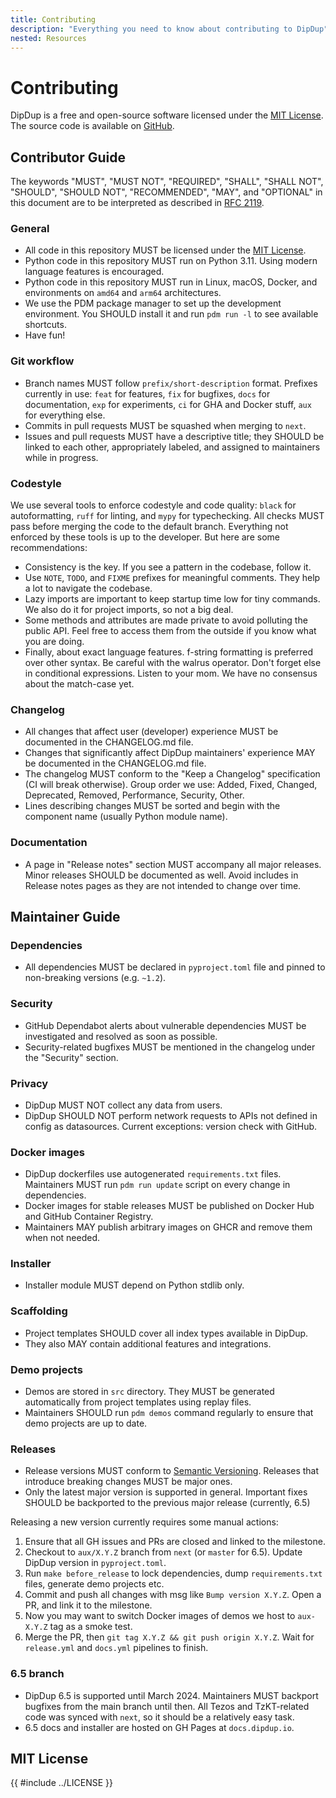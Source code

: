 ```yaml
---
title: Contributing
description: "Everything you need to know about contributing to DipDup"
nested: Resources
---
```


# Contributing

DipDup is a free and open-source software licensed under the [MIT License](#mit-license). The source code is available on [GitHub](https://github.com/dipdup-io/dipdup).

## Contributor Guide

The keywords "MUST", "MUST NOT", "REQUIRED", "SHALL", "SHALL NOT", "SHOULD", "SHOULD NOT", "RECOMMENDED", "MAY", and "OPTIONAL" in this document are to be interpreted as described in [RFC 2119](https://www.ietf.org/rfc/rfc2119.txt).

### General

- All code in this repository MUST be licensed under the [MIT License](#mit-license).
- Python code in this repository MUST run on Python 3.11. Using modern language features is encouraged.
- Python code in this repository MUST run in Linux, macOS, Docker, and environments on `amd64` and `arm64` architectures.
- We use the PDM package manager to set up the development environment. You SHOULD install it and run `pdm run -l` to see available shortcuts.
- Have fun!

### Git workflow

- Branch names MUST follow `prefix/short-description` format. Prefixes currently in use: `feat` for features, `fix` for bugfixes, `docs` for documentation, `exp` for experiments, `ci` for GHA and Docker stuff, `aux` for everything else.
- Commits in pull requests MUST be squashed when merging to `next`.
- Issues and pull requests MUST have a descriptive title; they SHOULD be linked to each other, appropriately labeled, and assigned to maintainers while in progress.

### Codestyle

We use several tools to enforce codestyle and code quality: `black` for autoformatting, `ruff` for linting, and `mypy` for typechecking. All checks MUST pass before merging the code to the default branch. Everything not enforced by these tools is up to the developer. But here are some recommendations:

- Consistency is the key. If you see a pattern in the codebase, follow it.
- Use `NOTE`, `TODO`, and `FIXME` prefixes for meaningful comments. They help a lot to navigate the codebase.
- Lazy imports are important to keep startup time low for tiny commands. We also do it for project imports, so not a big deal.
- Some methods and attributes are made private to avoid polluting the public API. Feel free to access them from the outside if you know what you are doing.
- Finally, about exact language features. f-string formatting is preferred over other syntax. Be careful with the walrus operator. Don't forget else in conditional expressions. Listen to your mom. We have no consensus about the match-case yet.

### Changelog

- All changes that affect user (developer) experience MUST be documented in the CHANGELOG.md file.
- Changes that significantly affect DipDup maintainers' experience MAY be documented in the CHANGELOG.md file.
- The changelog MUST conform to the "Keep a Changelog" specification (CI will break otherwise). Group order we use: Added, Fixed, Changed, Deprecated, Removed, Performance, Security, Other.
- Lines describing changes MUST be sorted and begin with the component name (usually Python module name).

### Documentation

- A page in "Release notes" section MUST accompany all major releases. Minor releases SHOULD be documented as well. Avoid includes in Release notes pages as they are not intended to change over time.

## Maintainer Guide

### Dependencies

- All dependencies MUST be declared in `pyproject.toml` file and pinned to non-breaking versions (e.g. `~1.2`).

### Security

- GitHub Dependabot alerts about vulnerable dependencies MUST be investigated and resolved as soon as possible.
- Security-related bugfixes MUST be mentioned in the changelog under the "Security" section.

### Privacy

- DipDup MUST NOT collect any data from users.
- DipDup SHOULD NOT perform network requests to APIs not defined in config as datasources. Current exceptions: version check with GitHub.

### Docker images

- DipDup dockerfiles use autogenerated `requirements.txt` files. Maintainers MUST run `pdm run update` script on every change in dependencies.
- Docker images for stable releases MUST be published on Docker Hub and GitHub Container Registry.
- Maintainers MAY publish arbitrary images on GHCR and remove them when not needed.

### Installer

- Installer module MUST depend on Python stdlib only.

### Scaffolding

- Project templates SHOULD cover all index types available in DipDup.
- They also MAY contain additional features and integrations.

### Demo projects

- Demos are stored in `src` directory. They MUST be generated automatically from project templates using replay files.
- Maintainers SHOULD run `pdm demos` command regularly to ensure that demo projects are up to date.

### Releases

- Release versions MUST conform to [Semantic Versioning](https://semver.org/). Releases that introduce breaking changes MUST be major ones.
- Only the latest major version is supported in general. Important fixes SHOULD be backported to the previous major release (currently, 6.5)

Releasing a new version currently requires some manual actions:

1. Ensure that all GH issues and PRs are closed and linked to the milestone.
2. Checkout to `aux/X.Y.Z` branch from `next` (or `master` for 6.5). Update DipDup version in `pyproject.toml`.
3. Run `make before_release` to lock dependencies, dump `requirements.txt` files, generate demo projects etc.
4. Commit and push all changes with msg like `Bump version X.Y.Z`. Open a PR, and link it to the milestone.
5. Now you may want to switch Docker images of demos we host to `aux-X.Y.Z` tag as a smoke test.
6. Merge the PR, then `git tag X.Y.Z && git push origin X.Y.Z`. Wait for `release.yml` and `docs.yml` pipelines to finish.

### 6.5 branch

- DipDup 6.5 is supported until March 2024. Maintainers MUST backport bugfixes from the main branch until then. All Tezos and TzKT-related code was synced with `next`, so it should be a relatively easy task.
- 6.5 docs and installer are hosted on GH Pages at `docs.dipdup.io`.

## MIT License

<!-- markdownlint-disable first-line-h1 -->
{{ #include ../LICENSE }}
